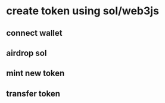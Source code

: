 # create token using sol/web3js

## connect wallet
## airdrop sol
## mint new token
## transfer token 

